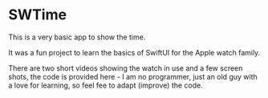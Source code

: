 # SWTime
This is a very basic app to show the time.  

It was a fun project to learn the basics of SwiftUI for the Apple watch family.

There are two short videos showing the watch in use and a few screen shots, the code is provided here - I am no programmer, just an old guy with a love for learning, so feel fee to adapt (improve) the code.

